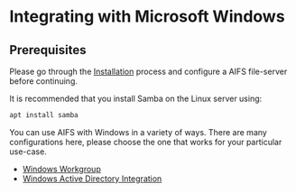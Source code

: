 # Integrating with Microsoft Windows

## Prerequisites

Please go through the [Installation](../install/README.md) process
and configure a AIFS file-server before continuing.

It is recommended that you install Samba on the Linux server using:

``` bash
apt install samba
```

You can use AIFS with Windows in a variety of ways. There are many
configurations here, please choose the one that works for your
particular use-case.

- [Windows Workgroup](workgroup.md)
- [Windows Active Directory Integration](active-directory.md)
